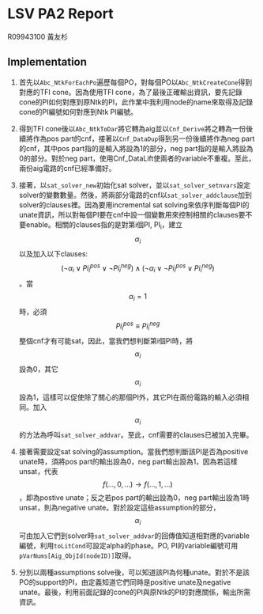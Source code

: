 # LSV PA2 Report
R09943100 黃友杉
## Implementation
<script src="https://cdn.mathjax.org/mathjax/latest/MathJax.js?config=TeX-AMS-MML_HTMLorMML" type="text/javascript"></script>
1. 首先以`Abc_NtkForEachPo`遍歷每個PO，對每個PO以`Abc_NtkCreateCone`得到對應的TFI cone。因為使用TFI cone，為了最後正確輸出資訊，要先記錄cone的PI如何對應到原Ntk的PI，此作業中我利用node的name來取得及記錄cone的PI編號如何對應到Ntk PI編號。

2. 得到TFI cone後以`Abc_NtkToDar`將它轉為aig並以`Cnf_Derive`將之轉為一份後續將作為pos part的cnf，接著以`Cnf_DataDup`得到另一份後續將作為neg part的cnf，其中pos part指的是輸入將設為1的部分，neg part指的是輸入將設為0的部分。對於neg part，使用Cnf_DataLift使兩者的variable不重複。至此，兩份aig電路的cnf已經準備好。

3. 接著，以`sat_solver_new`初始化sat solver，並以`sat_solver_setnvars`設定solver的變數數量。然後，將兩部分電路的cnf以`sat_solver_addclause`加到solver的clauses裡。因為要用incremental sat solving來依序判斷每個PI的unate資訊，所以對每個PI要在cnf中設一個變數用來控制相關的clauses要不要enable。相關的clauses指的是對第i個PI, PI<sub>i</sub>，建立$$α_i$$以及加入以下clauses: $$(¬α_i∨Pi_i^{pos}∨¬Pi_i^{neg})∧(¬α_i∨¬Pi_i^{pos}∨ Pi_i^{neg})$$。當$$α_i=1$$時，必須$$Pi_i^{pos}≡Pi_i^{neg}$$整個cnf才有可能sat，因此，當我們想判斷第i個PI時，將$$α_i$$設為0，其它$$α_i$$設為1，這樣可以促使除了關心的那個PI外，其它PI在兩份電路的輸入必須相同。加入$$α_i$$的方法為呼叫`sat_solver_addvar`。至此，cnf需要的clauses已被加入完畢。

4. 接著需要設定sat solving的assumption。當我們想判斷該PI是否為positive unate時，須將pos part的輸出設為0，neg part輸出設為1，因為若這樣unsat，代表$$f(...,0,...)→f(...,1,...)$$，即為postive unate；反之若pos part的輸出設為0，neg part輸出設為1時unsat，則為negative unate。對於設定這些assumption的部分，$$α_i$$可由加入它們到solver時`sat_solver_addvar`的回傳值知道相對應的variable編號，利用`toLitCond`可設定alpha的phase。PO, PI的variable編號可用`pVarNums[Aig_ObjId(nodeID)]`取得。

5. 分別以兩種assumptions solve後，可以知道該PI為何種unate。對於不是該PO的support的PI，由定義知道它們同時是positive unate及negative unate。最後，利用前面記錄的cone的PI與原Ntk的PI的對應關係，輸出所需資訊。
